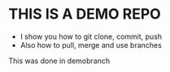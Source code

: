 # THIS IS A DEMO REPO
- I show you how to git clone, commit, push
- Also how to pull, merge and use branches 

This was done in demobranch
